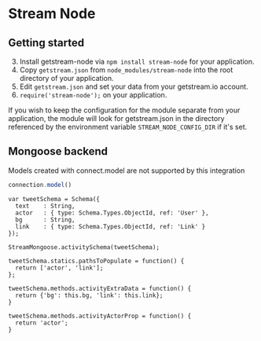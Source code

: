 # Stream Node

## Getting started

3. Install getstream-node via `npm install stream-node` for your application.
4. Copy `getstream.json` from `node_modules/stream-node` into the root directory of
   your application.
5. Edit `getstream.json` and set your data from your getstream.io account.
6. `require('stream-node');` on your application.

If you wish to keep the configuration for the module separate from your
application, the module will look for getstream.json in the directory referenced
by the environment variable `STREAM_NODE_CONFIG_DIR` if it's set.



Mongoose backend
----------------


Models created with connect.model are not supported by this integration

```js
connection.model()
```

```
var tweetSchema = Schema({
  text    : String,
  actor   : { type: Schema.Types.ObjectId, ref: 'User' },
  bg      : String,
  link    : { type: Schema.Types.ObjectId, ref: 'Link' }
});

StreamMongoose.activitySchema(tweetSchema);

tweetSchema.statics.pathsToPopulate = function() {
  return ['actor', 'link'];
};

tweetSchema.methods.activityExtraData = function() {
  return {'bg': this.bg, 'link': this.link};
}

tweetSchema.methods.activityActorProp = function() {
  return 'actor';
}
```
